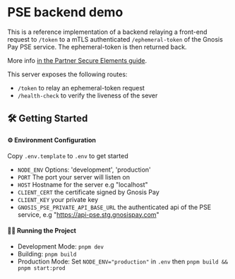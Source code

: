 # PSE backend demo

This is a reference implementation of a backend relaying a front-end request to `/token` to a mTLS authenticated `/ephemeral-token` of the Gnosis Pay PSE service. The ephemeral-token is then returned back.

More info [in the Partner Secure Elements guide](https://docs.gnosispay.com/pse-integration).

This server exposes the following routes:
- `/token` to relay an ephemeral-token request
- `/health-check` to verify the liveness of the sever

## 🛠️ Getting Started
#### ⚙️ Environment Configuration

Copy `.env.template` to `.env` to get started

- `NODE_ENV` Options: 'development', 'production'
- `PORT` The port your server will listen on
- `HOST` Hostname for the server e.g "localhost"
- `CLIENT_CERT` the certificate signed by Gnosis Pay
- `CLIENT_KEY` your private key
- `GNOSIS_PSE_PRIVATE_API_BASE_URL` the authenticated api of the PSE service, e.g "https://api-pse.stg.gnosispay.com"

#### 🏃‍♂️ Running the Project

- Development Mode: `pnpm dev`
- Building: `pnpm build`
- Production Mode: Set `NODE_ENV="production"` in `.env` then `pnpm build && pnpm start:prod`
